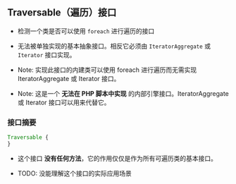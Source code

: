 ## Traversable（遍历）接口 
* 检测一个类是否可以使用 `foreach` 进行遍历的接口

* 无法被单独实现的基本抽象接口。相反它必须由 `IteratorAggregate` 或 `Iterator` 接口实现。

* Note: 实现此接口的内建类可以使用 foreach 进行遍历而无需实现 IteratorAggregate 或 Iterator 接口。

* Note: 这是一个 __无法在 PHP 脚本中实现__ 的内部引擎接口。IteratorAggregate 或 Iterator 接口可以用来代替它。


### 接口摘要
```php
Traversable {
}
```

* 这个接口 __没有任何方法__，它的作用仅仅是作为所有可遍历类的基本接口。

* TODO: 没能理解这个接口的实际应用场景
